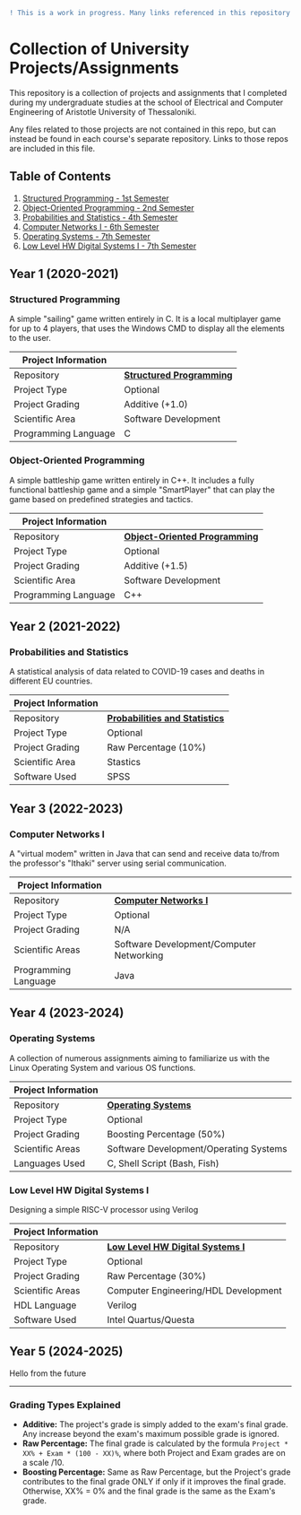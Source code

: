 ```diff
! This is a work in progress. Many links referenced in this repository might not yet exist, or they may be incomplete. !
```

# Collection of University Projects/Assignments
This repository is a collection of projects and assignments that I completed during my undergraduate studies at the school of Electrical and Computer Engineering of Aristotle University of Thessaloniki. 

Any files related to those projects are not contained in this repo, but can instead be found in each course's separate repository. Links to those repos are included in this file.

## Table of Contents
1. [Structured Programming - 1st Semester](#structured-programming)
2. [Object-Oriented Programming - 2nd Semester](#object-oriented-programming)
3. [Probabilities and Statistics - 4th Semester](#probabilities-and-statistics)
5. [Computer Networks I - 6th Semester](#computer-networks-i)
6. [Operating Systems - 7th Semester](#operating-systems)
7. [Low Level HW Digital Systems I - 7th Semester](#low-level-hw-digital-systems-i)

## Year 1 (2020-2021)

### Structured Programming

A simple "sailing" game written entirely in C. It is a local multiplayer game for up to 4 players, that uses the Windows CMD to display all the elements to the user.

|   Project Information    |                                                                                  |
|--------------------------|----------------------------------------------------------------------------------|
| Repository               | [**Structured Programming**](https://github.com/Selivanof/StructuredProgramming) |
| Project Type             | Optional                                                                         |
| Project Grading          | Additive (+1.0)                                                                  |
| Scientific Area          | Software Development                                                             |
| Programming Language     | C                                                                                |


### Object-Oriented Programming

A simple battleship game written entirely in C++. It includes a fully functional battleship game and a simple "SmartPlayer" that can play the game based on predefined strategies and tactics.

|   Project Information    |                                                                                           |
|--------------------------|-------------------------------------------------------------------------------------------|
| Repository               | [**Object-Oriented Programming**](https://github.com/Selivanof/ObjectOrientedProgramming) |
| Project Type             | Optional                                                                                  |
| Project Grading          | Additive (+1.5)                                                                           |
| Scientific Area          | Software Development                                                                      |
| Programming Language     | C++                                                                                       |



## Year 2 (2021-2022)

### Probabilities and Statistics

A statistical analysis of data related to COVID-19 cases and deaths in different EU countries.

|   Project Information    |                                                                                      |
|--------------------------|--------------------------------------------------------------------------------------|
| Repository               | [**Probabilities and Statistics**](https://github.com/Selivanof/ProbAndStatistics)   |
| Project Type             | Optional                                                                             |
| Project Grading          | Raw Percentage (10%)                                                                 |
| Scientific Area          | Stastics                                                                             |
| Software Used            | SPSS                                                                                 |

## Year 3 (2022-2023)

### Computer Networks I

A "virtual modem" written in Java that can send and receive data to/from the professor's "Ithaki" server using serial communication.

|   Project Information    |                                                                                      |
|--------------------------|--------------------------------------------------------------------------------------|
| Repository               | [**Computer Networks I**](https://github.com/Selivanof/ComputerNetworks1)            |
| Project Type             | Optional                                                                             |
| Project Grading          | N/A                                                                                  |
| Scientific Areas         | Software Development/Computer Networking                                             |
| Programming Language     | Java                                                                                 |

## Year 4 (2023-2024)

### Operating Systems

A collection of numerous assignments aiming to familiarize us with the Linux Operating System and various OS functions.

|   Project Information    |                                                                                      |
|--------------------------|--------------------------------------------------------------------------------------|
| Repository               | [**Operating Systems**](https://github.com/Selivanof/OperatingSystems)               |
| Project Type             | Optional                                                                             |
| Project Grading          | Boosting Percentage (50%)                                                            |
| Scientific Areas         | Software Development/Operating Systems                                               |
| Languages Used           | C, Shell Script (Bash, Fish)                                                         |

### Low Level HW Digital Systems I

Designing a simple RISC-V processor using Verilog

|   Project Information    |                                                                                      |
|--------------------------|--------------------------------------------------------------------------------------|
| Repository               | [**Low Level HW Digital Systems I**](https://github.com/Selivanof/LowLevelHardware1) |
| Project Type             | Optional                                                                             |
| Project Grading          | Raw Percentage (30%)                                                                 |
| Scientific Areas         | Computer Engineering/HDL Development                                                 |
| HDL Language             | Verilog                                                                              |
| Software Used            | Intel Quartus/Questa                                                                 |


## Year 5 (2024-2025)

Hello from the future


---
### Grading Types Explained
- **Additive:** The project's grade is simply added to the exam's final grade. Any increase beyond the exam's maximum possible grade is ignored.
- **Raw Percentage:** The final grade is calculated by the formula `Project * XX% + Exam * (100 - XX)%`, where both Project and Exam grades are on a scale /10. 
- **Boosting Percentage:** Same as Raw Percentage, but the Project's grade contributes to the final grade ONLY if only if it improves the final grade. Otherwise, XX% = 0% and the final grade is the same as the Exam's grade. 

